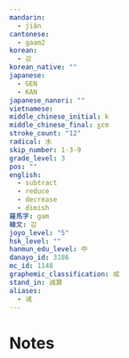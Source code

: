 ```yaml
---
mandarin:
  - jiǎn
cantonese:
  - gaam2
korean:
  - 감
korean_native: ""
japanese:
  - GEN
  - KAN
japanese_nanori: ""
vietnamese:
middle_chinese_initial: k
middle_chinese_final: ɣɛm
stroke_count: "12"
radical: 水
skip_number: 1-3-9
grade_level: 3
pos: ""
english:
  - subtract
  - reduce
  - decrease
  - dimish
羅馬字: gam
韓文: 감
joyo_level: "5"
hsk_level: ""
hanmun_edu_level: 中
danayo_id: 3186
mc_id: 1148
graphemic_classification: 咸
stand_in: 減算
aliases:
  - 减
---
```


# Notes
